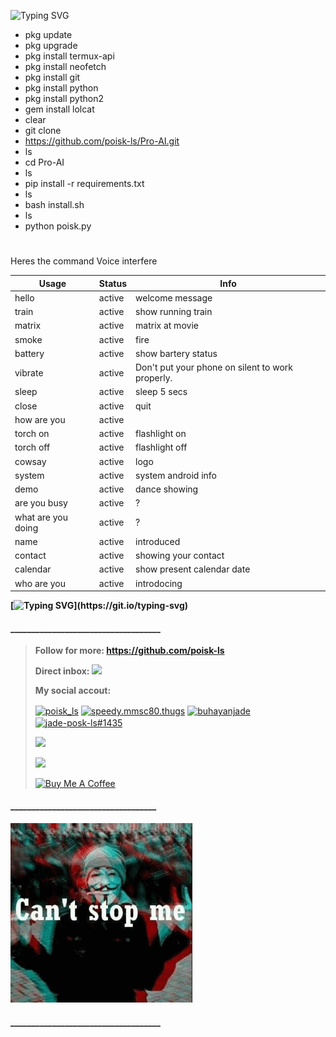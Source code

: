 
![Typing SVG](https://readme-typing-svg.herokuapp.com?color=%2349F707&size=30&lines=☣️+Poisk+-+AI+command+☣️)
- pkg update
- pkg upgrade
- pkg install termux-api
- pkg install neofetch
- pkg install git
- pkg install python
- pkg install python2
- gem install lolcat
- clear
- git clone 
- https://github.com/poisk-ls/Pro-AI.git
- ls
- cd Pro-AI
- ls
- pip install -r requirements.txt
- ls
- bash install.sh
- ls
- python poisk.py

#
Heres the command Voice interfere

| Usage              | Status | Info                        |
|--------------------|--------|-----------------------------|
| hello              | active | welcome message             |
| train                 | active | show running train                  |
| matrix             | active | matrix at movie             |
| smoke              | active | fire                        |
| battery            | active | show bartery status         |
| vibrate            | active | Don't put your phone on silent to work properly.  |
| sleep              | active | sleep 5 secs                |
| close              | active | quit                        |
| how are you        | active |                             |
| torch on           | active | flashlight on               |
| torch off          | active | flashlight off              |
| cowsay             | active | logo                        |
| system             | active | system android info         |
| demo               | active | dance showing               |
| are you busy       | active | ?                           |
| what are you doing | active | ?                           |
| name               | active | introduced                  |
| contact            | active | showing your contact        |
| calendar           | active | show present calendar date  |
| who are you        | active | introdocing                 |


**[![Typing SVG](https://readme-typing-svg.herokuapp.com?font=Fira+Code&size=26&pause=1000&color=F7D628&center=false&width=435&lines=...enjoy!!)](https://git.io/typing-svg)**
#### ____________________________________
>
>**Follow for more: https://github.com/poisk-ls**
>
>**Direct inbox:**
><a href="https://m.me/speedy.mmsc80.thugs" target="_blank"><img src="https://img.shields.io/badge/Messenger-speedy.mmsc80.thugs-red?style=for-the-badge&logo=messenger"></a>
>
>**<p align="left">My social accout:</p>**
>**<p align="left">**
><a href="https://twitter.com/poisk_ls" target="blank"><img align="center" src="https://raw.githubusercontent.com/rahuldkjain/github-profile-readme-generator/master/src/images/icons/Social/twitter.svg" alt="poisk_ls" height="30" width="40" /></a>
<a href="https://fb.com/speedy.mmsc80.thugs" target="blank"><img align="center" src="https://raw.githubusercontent.com/rahuldkjain/github-profile-readme-generator/master/src/images/icons/Social/facebook.svg" alt="speedy.mmsc80.thugs" height="30" width="40" /></a>
><a href="https://instagram.com/buhayanjade" target="blank"><img align="center" src="https://raw.githubusercontent.com/rahuldkjain/github-profile-readme-generator/master/src/images/icons/Social/instagram.svg" alt="buhayanjade" height="30" width="40" /></a>
><a href="https://discord.gg/jade-posk-ls" target="blank"><img align="center" src="https://raw.githubusercontent.com/rahuldkjain/github-profile-readme-generator/master/src/images/icons/Social/discord.svg" alt="jade-posk-ls#1435" height="30" width="40" /></a>
></p>
><a href="https://wa.me/639052877252?text=Hi%20Im%20Jade%20☺️"> <img src="https://img.shields.io/badge/WhatsApp-25D366?style=for-the-badge&logo=whatsapp&logoColor=white" /></a>
>
><a href="https://t.me/poisLs"><img src="https://img.shields.io/badge/telegram-poiskLs-blue.svg">
>
><a href="https://www.buymeacoffee.com/bsit3sbuhaY" target="_blank"><img src="https://cdn.buymeacoffee.com/buttons/v2/default-violet.png" alt="Buy Me A Coffee" height= "60px" width= "217px" ></a>


####  ___________________________________
![Alt text](https://github.com/poisk-ls/poisk-ls/blob/main/My%20Database%20Work/gif/120407.gif)
#### ____________________________________
